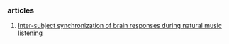### articles

1. [Inter-subject synchronization of brain responses during natural music listening](https://onlinelibrary.wiley.com/doi/10.1111/ejn.12173)